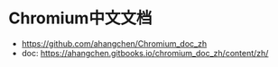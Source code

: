 # Chromium中文文档
- https://github.com/ahangchen/Chromium_doc_zh
- doc: https://ahangchen.gitbooks.io/chromium_doc_zh/content/zh/
